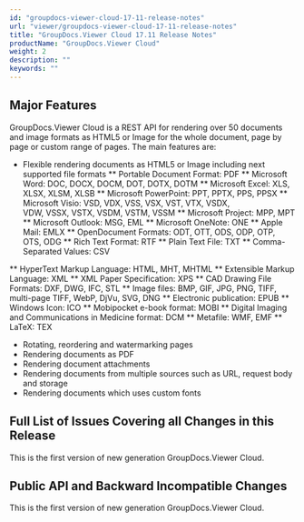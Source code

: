 ```yaml
---
id: "groupdocs-viewer-cloud-17-11-release-notes"
url: "viewer/groupdocs-viewer-cloud-17-11-release-notes"
title: "GroupDocs.Viewer Cloud 17.11 Release Notes"
productName: "GroupDocs.Viewer Cloud"
weight: 2
description: ""
keywords: ""
---
```


## Major Features ##

GroupDocs.Viewer Cloud is a REST API for rendering over 50 documents and image formats as HTML5 or Image for the whole document, page by page or custom range of pages. The main features are:

* Flexible rendering documents as HTML5 or Image including next supported file formats
** Portable Document Format: PDF
** Microsoft Word: DOC, DOCX, DOCM, DOT, DOTX, DOTM
** Microsoft Excel: XLS, XLSX, XLSM, XLSB
** Microsoft PowerPoint: PPT, PPTX, PPS, PPSX
** Microsoft Visio: VSD, VDX, VSS, VSX, VST, VTX, VSDX, VDW, VSSX, VSTX, VSDM, VSTM, VSSM
** Microsoft Project: MPP, MPT
** Microsoft Outlook: MSG, EML
** Microsoft OneNote: ONE
** Apple Mail: EMLX
** OpenDocument Formats: ODT, OTT, ODS, ODP, OTP, OTS, ODG
** Rich Text Format: RTF
** Plain Text File: TXT
** Comma-Separated Values: CSV

** HyperText Markup Language: HTML, MHT, MHTML
** Extensible Markup Language: XML
** XML Paper Specification: XPS
** CAD Drawing File Formats: DXF, DWG, IFC, STL
** Image files: BMP, GIF, JPG, PNG, TIFF, multi-page TIFF, WebP, DjVu, SVG, DNG
** Electronic publication: EPUB
** Windows Icon: ICO
** Mobipocket e-book format: MOBI
** Digital Imaging and Communications in Medicine format: DCM
** Metafile: WMF, EMF
** LaTeX: TEX
* Rotating, reordering and watermarking pages
* Rendering documents as PDF
* Rendering document attachments
* Rendering documents from multiple sources such as URL, request body and storage
* Rendering documents which uses custom fonts

## Full List of Issues Covering all Changes in this Release ##

This is the first version of new generation GroupDocs.Viewer Cloud.

## Public API and Backward Incompatible Changes ##

This is the first version of new generation GroupDocs.Viewer Cloud.
